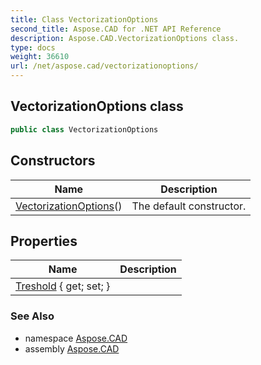 ```yaml
---
title: Class VectorizationOptions
second_title: Aspose.CAD for .NET API Reference
description: Aspose.CAD.VectorizationOptions class. 
type: docs
weight: 36610
url: /net/aspose.cad/vectorizationoptions/
---
```

## VectorizationOptions class

```csharp
public class VectorizationOptions
```

## Constructors

| Name | Description |
| --- | --- |
| [VectorizationOptions](vectorizationoptions/)() | The default constructor. |

## Properties

| Name | Description |
| --- | --- |
| [Treshold](../../aspose.cad/vectorizationoptions/treshold/) { get; set; } |  |

### See Also

* namespace [Aspose.CAD](../../aspose.cad/)
* assembly [Aspose.CAD](../../)


